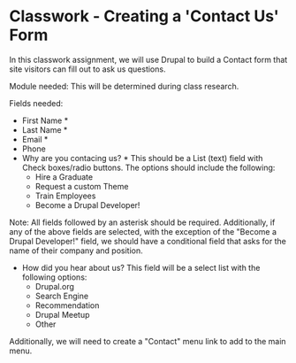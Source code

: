 # Classwork - Creating a 'Contact Us' Form
In this classwork assignment, we will use Drupal to build a Contact form that site visitors can fill out to ask us questions.

Module needed: This will be determined during class research.

Fields needed:
- First Name *
- Last Name *
- Email *
- Phone
- Why are you contacing us? * This should be a List (text) field with Check boxes/radio buttons. The options should include the following:
  - Hire a Graduate
  - Request a custom Theme
  - Train Employees
  - Become a Drupal Developer!

Note: All fields followed by an asterisk should be required. Additionally, if any of the above fields are selected, with the exception of the "Become a Drupal Developer!" field, we should have a conditional field that asks for the name of their company and  position.
  
- How did you hear about us? This field will be a select list with the following options:
  - Drupal.org
  - Search Engine
  - Recommendation
  - Drupal Meetup
  - Other
  
Additionally, we will need to create a "Contact" menu link to add to the main menu.
